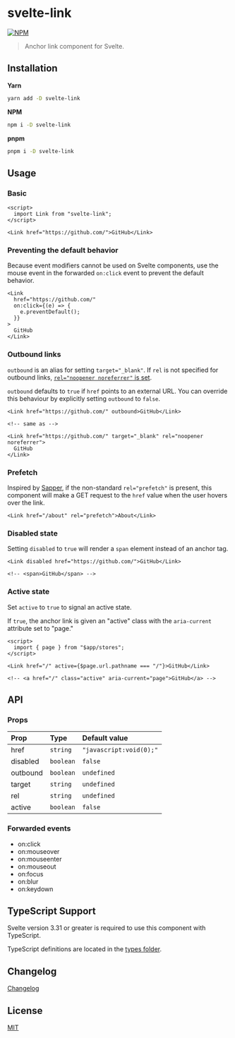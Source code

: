 # svelte-link

[![NPM][npm]][npm-url]

<!-- REPO_URL -->

> Anchor link component for Svelte.

<!-- TOC -->

## Installation

**Yarn**

```bash
yarn add -D svelte-link
```

**NPM**

```bash
npm i -D svelte-link
```

**pnpm**

```bash
pnpm i -D svelte-link
```

## Usage

### Basic

```svelte
<script>
  import Link from "svelte-link";
</script>

<Link href="https://github.com/">GitHub</Link>
```

### Preventing the default behavior

Because event modifiers cannot be used on Svelte components, use the mouse event in the forwarded `on:click` event to prevent the default behavior.

```svelte
<Link
  href="https://github.com/"
  on:click={(e) => {
    e.preventDefault();
  }}
>
  GitHub
</Link>
```

### Outbound links

`outbound` is an alias for setting `target="_blank"`. If `rel` is not specified for outbound links, [`rel="noopener noreferrer"` is set](https://developers.google.com/web/tools/lighthouse/audits/noopener).

`outbound` defaults to `true` if `href` points to an external URL. You can override this behaviour by explicitly setting `outbound` to `false`.

```svelte
<Link href="https://github.com/" outbound>GitHub</Link>

<!-- same as -->

<Link href="https://github.com/" target="_blank" rel="noopener noreferrer">
  GitHub
</Link>
```

### Prefetch

Inspired by [Sapper](https://sapper.svelte.dev/docs#prefetch_href), if the non-standard `rel="prefetch"` is present, this component will make a GET request to the `href` value when the user hovers over the link.

```svelte
<Link href="/about" rel="prefetch">About</Link>
```

### Disabled state

Setting `disabled` to `true` will render a `span` element instead of an anchor tag.

```svelte
<Link disabled href="https://github.com/">GitHub</Link>

<!-- <span>GitHub</span> -->
```

### Active state

Set `active` to `true` to signal an active state.

If `true`, the anchor link is given an "active" class with the `aria-current` attribute set to "page."

```svelte no-eval
<script>
  import { page } from "$app/stores";
</script>

<Link href="/" active={$page.url.pathname === "/"}>GitHub</Link>

<!-- <a href="/" class="active" aria-current="page">GitHub</a> -->
```

## API

### Props

| Prop     | Type      | Default value           |
| :------- | :-------- | :---------------------- |
| href     | `string`  | `"javascript:void(0);"` |
| disabled | `boolean` | `false`                 |
| outbound | `boolean` | `undefined`             |
| target   | `string`  | `undefined`             |
| rel      | `string`  | `undefined`             |
| active   | `boolean` | `false`                 |

### Forwarded events

- on:click
- on:mouseover
- on:mouseenter
- on:mouseout
- on:focus
- on:blur
- on:keydown

## TypeScript Support

Svelte version 3.31 or greater is required to use this component with TypeScript.

TypeScript definitions are located in the [types folder](./types).

## Changelog

[Changelog](CHANGELOG.md)

## License

[MIT](LICENSE)

[npm]: https://img.shields.io/npm/v/svelte-link?style=for-the-badge&color=%23ff3e00
[npm-url]: https://npmjs.com/package/svelte-link
